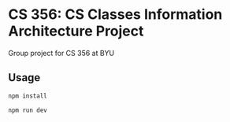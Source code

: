 # CS 356: CS Classes Information Architecture Project

Group project for CS 356 at BYU

## Usage

```bash
npm install
```

```bash
npm run dev
```
